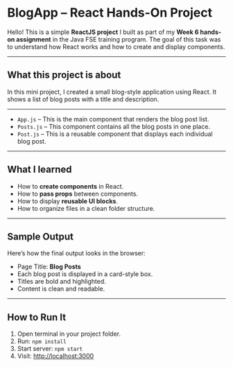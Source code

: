 # BlogApp – React Hands-On Project

Hello! This is a simple **ReactJS project** I built as part of my **Week 6 hands-on assignment** in the Java FSE training program. The goal of this task was to understand how React works and how to create and display components.

---

##  What this project is about

In this mini project, I created a small blog-style application using React. It shows a list of blog posts with a title and description.

---



- `App.js` – This is the main component that renders the blog post list.
- `Posts.js` – This component contains all the blog posts in one place.
- `Post.js` – This is a reusable component that displays each individual blog post.

---

##  What I learned

- How to **create components** in React.
- How to **pass props** between components.
- How to display **reusable UI blocks**.
- How to organize files in a clean folder structure.

---

##  Sample Output

Here’s how the final output looks in the browser:

- Page Title: **Blog Posts**
- Each blog post is displayed in a card-style box.
- Titles are bold and highlighted.
- Content is clean and readable.

---

##  How to Run It

1. Open terminal in your project folder.
2. Run: `npm install`
3. Start server: `npm start`
4. Visit: [http://localhost:3000](http://localhost:3000)


